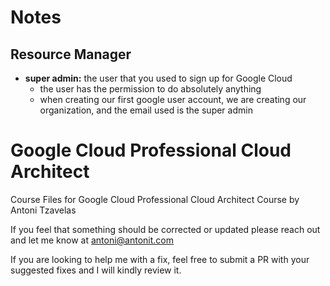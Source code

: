 # Notes

## Resource Manager

- **super admin:** the user that you used to sign up for Google Cloud
  - the user has the permission to do absolutely anything
  - when creating our first google user account, we are creating our organization, and the email used is the super admin

# Google Cloud Professional Cloud Architect

Course Files for Google Cloud Professional Cloud Architect Course by Antoni Tzavelas

If you feel that something should be corrected or updated please reach out and let me know at antoni@antonit.com

If you are looking to help me with a fix, feel free to submit a PR with your suggested fixes and I will kindly review it.

